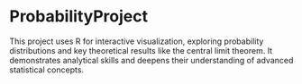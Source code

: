 # ProbabilityProject
This project uses R for interactive visualization, exploring probability distributions and key theoretical results like the central limit theorem. It demonstrates analytical skills and deepens their understanding of advanced statistical concepts.

